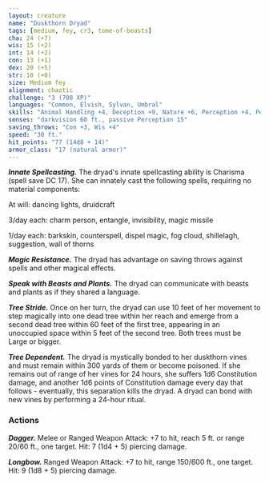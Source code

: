 ```yaml
---
layout: creature
name: "Duskthorn Dryad"
tags: [medium, fey, cr3, tome-of-beasts]
cha: 24 (+7)
wis: 15 (+2)
int: 14 (+2)
con: 13 (+1)
dex: 20 (+5)
str: 10 (+0)
size: Medium fey
alignment: chaotic
challenge: "3 (700 XP)"
languages: "Common, Elvish, Sylvan, Umbral"
skills: "Animal Handling +4, Deception +9, Nature +6, Perception +4, Persuasion +9, Stealth +7"
senses: "darkvision 60 ft., passive Perception 15"
saving_throws: "Con +3, Wis +4"
speed: "30 ft."
hit_points: "77 (14d8 + 14)"
armor_class: "17 (natural armor)"
---
```


***Innate Spellcasting.*** The dryad's innate spellcasting ability is Charisma (spell save DC 17). She can innately cast the following spells, requiring no material components:

At will: dancing lights, druidcraft

3/day each: charm person, entangle, invisibility, magic missile

1/day each: barkskin, counterspell, dispel magic, fog cloud, shillelagh, suggestion, wall of thorns

***Magic Resistance.*** The dryad has advantage on saving throws against spells and other magical effects.

***Speak with Beasts and Plants.*** The dryad can communicate with beasts and plants as if they shared a language.

***Tree Stride.*** Once on her turn, the dryad can use 10 feet of her movement to step magically into one dead tree within her reach and emerge from a second dead tree within 60 feet of the first tree, appearing in an unoccupied space within 5 feet of the second tree. Both trees must be Large or bigger.

***Tree Dependent.*** The dryad is mystically bonded to her duskthorn vines and must remain within 300 yards of them or become poisoned. If she remains out of range of her vines for 24 hours, she suffers 1d6 Constitution damage, and another 1d6 points of Constitution damage every day that follows - eventually, this separation kills the dryad. A dryad can bond with new vines by performing a 24-hour ritual.

### Actions

***Dagger.*** Melee or Ranged Weapon Attack: +7 to hit, reach 5 ft. or range 20/60 ft., one target. Hit: 7 (1d4 + 5) piercing damage.

***Longbow.*** Ranged Weapon Attack: +7 to hit, range 150/600 ft., one target. Hit: 9 (1d8 + 5) piercing damage.

